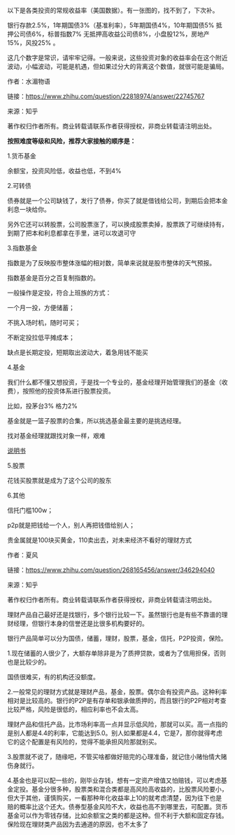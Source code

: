 以下是各类投资的常规收益率（美国数据）。有一张图的，找不到了，下次补。

银行存款2.5%，1年期国债3%（基准利率），5年期国债4%，10年期国债5%
抵押公司债6%，标普指数7%  无抵押高收益公司债8%，小盘股12%，房地产15%，风投25% 。

这几个数字是常识，请牢牢记得。一般来说，这些投资对象的收益率会在这个附近波动，小幅波动，可能是机遇，但如果过分大的背离这个数值，就很可能是骗局。

作者：水湄物语

链接：https://www.zhihu.com/question/22818974/answer/22745767

来源：知乎

著作权归作者所有。商业转载请联系作者获得授权，非商业转载请注明出处。





**按照难度等级和风险，推荐大家接触的顺序是：**

1.货币基金

余额宝，投资风险低，收益也低，不到4%

2.可转债

债券就是一个公司缺钱了，发行了债券，你买了就是借钱给公司，到期后会把本金利息一块给你。

另外它还可以转股票，公司股票涨了，可以换成股票卖掉，股票跌了可继续持有，到期了把本和利息都拿在手里，进可以攻退可守

3.指数基金

指数是为了反映股市整体涨幅的相对数，简单来说就是股市整体的天气预报。

指数基金是百分之百复制指数的。

一般操作是定投，符合上班族的方式：

一个月一投，方便储蓄；

不挑入场时机，随时可买；

不断定投拉低平摊成本；

缺点是长期定投，短期取出波动大，着急用钱不能买

4.基金

我们什么都不懂又想投资，于是找一个专业的，基金经理开始管理我们的基金（收费），按照他的投资体系进行股票投资。

比如，投茅台3% 格力2%

基金就是一篮子股票的合集，所以挑选基金最主要的是挑选经理。

找对基金经理就跟找对象一样，艰难

[说明书](https://www.zhihu.com/question/35163926/answer/628721458)

5.股票

花钱买股票就是成为了这个公司的股东

6.其他

信托门槛100w；

 p2p就是把钱给一个人，别人再把钱借给别人；

贵金属就是100块买黄金，110卖出去，对未来经济不看好的理财方式





作者：夏风

链接：https://www.zhihu.com/question/268165456/answer/346294040

来源：知乎

著作权归作者所有。商业转载请联系作者获得授权，非商业转载请注明出处。



理财产品自己最好还是找银行，多个银行比较一下。虽然银行也是有些不靠谱的理财经理，但银行本身的信誉还是比很多机构要好的。



银行产品简单可以分为国债，储蓄，理财，股票，基金，信托，P2P投资，保险。

1.现在储蓄的人很少了，大额存单除非是为了质押贷款，或者为了信用担保，否则也是比较少的。

国债很难买，有的机构还没额度。

2.一般常见的理财方式就是理财产品，基金，股票。偶尔会有投资产品。这种利率相对是比较高的。银行的P2P是有存单和银承做质押的，而且银行的P2P相对考查比较严格，风险是很低的，相应利率也不会太高。

理财产品和信托产品，比市场利率高一点并显示低风险，那就可以买。高一点指的是别人都是4.4的利率，它能达到5.0。别人如果都是4.4，它是7，那你就得考虑它的这个配置是有风险的，觉得不能承担风险那就别买。

3.股票就不说了，随缘吧，不管买啥都做好赔完的心理准备，就记住小赌怡情大赌伤身就行。

4.基金也是可以配一些的，刚毕业存钱，想有一定资产增值又怕赔钱，可以考虑基金定投。基金分很多种，股票类和混合类都是高风险高收益的，比股票风险要小，但大于其他，谨慎购买，一看那种年化收益率上10的就考虑清楚，因为往下也是赔的概率比这个还大。债券型基金风险不大，收益也高不到哪里去，可配置。货币基金可以作为零钱存储，比如余额宝之类的都是这种。但不利于大额和固定存钱。保险现在理财类产品因为去通道的原因，也不太多了